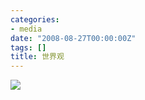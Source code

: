 ```yaml
---
categories:
- media
date: "2008-08-27T00:00:00Z"
tags: []
title: 世界观
---
```


![](http://du1ab.one/images/2008/08/taiwan-world.jpg)
